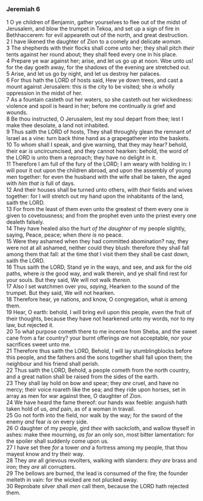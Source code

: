 ### Jeremiah 6

1 O ye children of Benjamin, gather yourselves to flee out of the midst of Jerusalem, and blow the trumpet in Tekoa, and set up a sign of fire in Bethhaccerem: for evil appeareth out of the north, and great destruction.  
2 I have likened the daughter of Zion to a comely and delicate *woman*.  
3 The shepherds with their flocks shall come unto her; they shall pitch *their* tents against her round about; they shall feed every one in his place.  
4 Prepare ye war against her; arise, and let us go up at noon. Woe unto us! for the day goeth away, for the shadows of the evening are stretched out.  
5 Arise, and let us go by night, and let us destroy her palaces.  
6 For thus hath the LORD of hosts said, Hew ye down trees, and cast a mount against Jerusalem: this *is* the city to be visited; she *is* wholly oppression in the midst of her.  
7 As a fountain casteth out her waters, so she casteth out her wickedness: violence and spoil is heard in her; before me continually *is* grief and wounds.  
8 Be thou instructed, O Jerusalem, lest my soul depart from thee; lest I make thee desolate, a land not inhabited.  
9 Thus saith the LORD of hosts, They shall throughly glean the remnant of Israel as a vine: turn back thine hand as a grapegatherer into the baskets.  
10 To whom shall I speak, and give warning, that they may hear? behold, their ear *is* uncircumcised, and they cannot hearken: behold, the word of the LORD is unto them a reproach; they have no delight in it.  
11 Therefore I am full of the fury of the LORD; I am weary with holding in: I will pour it out upon the children abroad, and upon the assembly of young men together: for even the husband with the wife shall be taken, the aged with *him that is* full of days.  
12 And their houses shall be turned unto others, *with their* fields and wives together: for I will stretch out my hand upon the inhabitants of the land, saith the LORD.  
13 For from the least of them even unto the greatest of them every one *is* given to covetousness; and from the prophet even unto the priest every one dealeth falsely.  
14 They have healed also the hurt *of the daughter* of my people slightly, saying, Peace, peace; when *there is* no peace.  
15 Were they ashamed when they had committed abomination? nay, they were not at all ashamed, neither could they blush: therefore they shall fall among them that fall: at the time *that* I visit them they shall be cast down, saith the LORD.  
16 Thus saith the LORD, Stand ye in the ways, and see, and ask for the old paths, where *is* the good way, and walk therein, and ye shall find rest for your souls. But they said, We will not walk *therein*.  
17 Also I set watchmen over you, *saying*, Hearken to the sound of the trumpet. But they said, We will not hearken.  
18 Therefore hear, ye nations, and know, O congregation, what *is* among them.  
19 Hear, O earth: behold, I will bring evil upon this people, *even* the fruit of their thoughts, because they have not hearkened unto my words, nor to my law, but rejected it.  
20 To what purpose cometh there to me incense from Sheba, and the sweet cane from a far country? your burnt offerings *are* not acceptable, nor your sacrifices sweet unto me.  
21 Therefore thus saith the LORD, Behold, I will lay stumblingblocks before this people, and the fathers and the sons together shall fall upon them; the neighbour and his friend shall perish.  
22 Thus saith the LORD, Behold, a people cometh from the north country, and a great nation shall be raised from the sides of the earth.  
23 They shall lay hold on bow and spear; they *are* cruel, and have no mercy; their voice roareth like the sea; and they ride upon horses, set in array as men for war against thee, O daughter of Zion.  
24 We have heard the fame thereof: our hands wax feeble: anguish hath taken hold of us, *and* pain, as of a woman in travail.  
25 Go not forth into the field, nor walk by the way; for the sword of the enemy *and* fear *is* on every side.  
26 O daughter of my people, gird *thee* with sackcloth, and wallow thyself in ashes: make thee mourning, *as for* an only son, most bitter lamentation: for the spoiler shall suddenly come upon us.  
27 I have set thee *for* a tower *and* a fortress among my people, that thou mayest know and try their way.  
28 They *are* all grievous revolters, walking with slanders: *they are* brass and iron; they *are* all corrupters.  
29 The bellows are burned, the lead is consumed of the fire; the founder melteth in vain: for the wicked are not plucked away.  
30 Reprobate silver shall *men* call them, because the LORD hath rejected them.  
